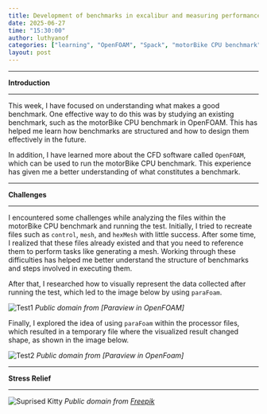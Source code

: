 ```yaml
---
title: Development of benchmarks in excalibur and measuring performance on HPC systems.
date: 2025-06-27
time: "15:30:00"
author: luthyanof
categories: ["learning", "OpenFOAM", "Spack", "motorBike CPU benchmark"] 
layout: post
---
```

___________________________________________________________________________________________________________________________________
**Introduction**
___________________________________________________________________________________________________________________________________

This week, I have focused on understanding what makes a good benchmark. One effective way to do this was by studying an existing
benchmark, such as the motorBike CPU benchmark in OpenFOAM. This has helped me learn how benchmarks are structured and how to
design them effectively in the future.

In addition, I have learned more about the CFD software called `OpenFOAM`, which can be used to run the motorBike CPU benchmark. 
This experience has given me a better understanding of what constitutes a benchmark.

___________________________________________________________________________________________________________________________________
**Challenges**
___________________________________________________________________________________________________________________________________

I encountered some challenges while analyzing the files within the motorBike CPU benchmark and running the test. Initially, I tried
to recreate files such as `control`, `mesh`, and `hexMesh` with little success. After some time, I realized that these files 
already existed and that you need to reference them to perform tasks like generating a mesh. Working through these difficulties has
helped me better understand the structure of benchmarks and steps involved in executing them.

After that, I researched how to visually represent the data collected after running the test, which led to the image below by using
`paraFoam`.

![Test1](/in2research_journeys/image/2025/06/Test1.png)
*Public domain from [Paraview in OpenFOAM]*

Finally, I explored the idea of using `paraFoam` within the processor files, which resulted in a temporary file where the visualized
result changed shape, as shown in the image below.

![Test2](/in2rearch_journeys/image/2025/06/Test2.png)
*Public domain from [Paraview in OpenFoam]*

___________________________________________________________________________________________________________________________________
**Stress Relief**
___________________________________________________________________________________________________________________________________

![Suprised Kitty](/in2research_journeys/images/2025/06/beautiful-grey-tabby-cat-with-yellow-eyes-stands-white-floor.jpg)
*Public domain from [Freepik](https://www.freepik.com/free-photo/beautiful-grey-tabby-cat-with-yellow-eyes-stands-white-floor_2612788.htm#fromView=keyword&page=1&position=0&uuid=8f3581b5-001f-4e2d-811a-d61654d0b1c2&query=Surprised+Cat)* 

